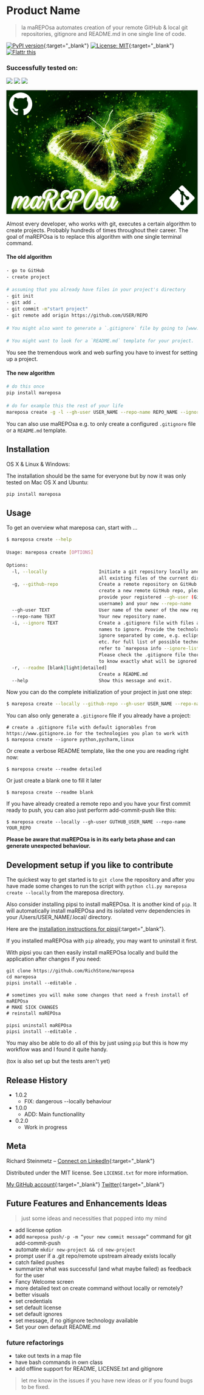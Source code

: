 # Product Name
> la maREPOsa automates creation of your remote GitHub & local git repositories, gitignore and README.md in one single line of code.

[![PyPI version](https://badge.fury.io/py/mareposa.svg)](https://badge.fury.io/py/mareposa){:target="_blank"}
[![License: MIT](https://img.shields.io/badge/License-MIT-yellow.svg)](https://opensource.org/licenses/MIT){:target="_blank"}
<a href="https://flattr.com/submit/auto?user_id=datagoodie&url=https%3A%2F%2Fgithub.com%2FRichStone%2Fmareposa" target="_blank" ><img src="https://api.flattr.com/button/flattr-badge-large.png" alt="Flattr this" title="Flattr this" border="0"></a>

### Successfully tested on:

![](https://img.shields.io/badge/ubuntu-16.04-brightgreen.svg)
![](https://img.shields.io/badge/Mac%20OS%20X-10.13-brightgreen.svg)
![](https://img.shields.io/badge/Windows-8-brightgreen.svg)

![](header.jpg)

Almost every developer, who works with git, executes a certain algorithm to create projects.
Probably hundreds of times throughout their career.
The goal of maREPOsa is to replace this algorithm with one single terminal command.

#### The old algorithm
```bash
- go to GitHub
- create project

# assuming that you already have files in your project's directory
- git init 
- git add .
- git commit -m"start project"
- git remote add origin https://github.com/USER/REPO

# You might also want to generate a `.gitignore` file by going to [www.gitignore.io](https://www.gitignore.io)

# You might want to look for a `README.md` template for your project. 
```

You see the tremendous work and web surfing you have to invest for setting up a project.

#### The new algorithm
```bash
# do this once
pip install mareposa

# do for example this the rest of your life
mareposa create -g -l --gh-user USER_NAME --repo-name REPO_NAME --ignore python,pycharm,linux --readme detailed
```

You can also use maREPOsa e.g. to only create a configured `.gitignore` file or a `README.md` template.

## Installation

OS X & Linux & Windows:

The installation should be the same for everyone but by now it was only tested on Mac OS X and Ubuntu:

```bash
pip install mareposa
```

## Usage

To get an overview what mareposa can, start with ...

```bash
$ mareposa create --help

Usage: mareposa create [OPTIONS]

Options:
  -l, --locally                   Initiate a git repository locally and commit
                                  all existing files of the current directory.
  -g, --github-repo               Create a remote repository on GitHub. To
                                  create a new remote GitHub repo, please
                                  provide your registered --gh-user (GitHub
                                  username) and your new --repo-name
  --gh-user TEXT                  User name of the owner of the new repository.
  --repo-name TEXT                Your new repository name.
  -i, --ignore TEXT               Create a .gitignore file with files and
                                  names to ignore. Provide the technologies to
                                  ignore separated by come, e.g. eclipse,java
                                  etc. For full list of possible technologies
                                  refer to `mareposa info --ignore-list`.
                                  Please check the .gitignore file thoroughly
                                  to know exactly what will be ignored.
  -r, --readme [blank|light|detailed]
                                  Create a README.md
  --help                          Show this message and exit.
```

Now you can do the complete initialization of your project in just one step:
```bash
$ mareposa create --locally --github-repo --gh-user USER_NAME --repo-name REPO_NAME --ignore python,pycharm,linux --readme detailed
```

You can also only generate a `.gitignore` file if you already have a project:
```
# create a .gitignore file with default ignorables from https://www.gitignore.io for the technologies you plan to work with
$ mareposa create --ignore python,pycharm,linux
```

Or create a verbose README template, like the one you are reading right now:
```
$ mareposa create --readme detailed
```

Or just create a blank one to fill it later
```
$ mareposa create --readme blank
```

If you have already created a remote repo and you have your first commit ready to push, you can also just perform add-commit-push like this:
```
$ mareposa create --locally --gh-user GUTHUB_USER_NAME --repo-name YOUR_REPO
```

**Please be aware that maREPOsa is in its early beta phase and can generate unexpected behaviour.**

## Development setup if you like to contribute

The quickest way to get started is to `git clone` the repository and after you have made some changes to run the script with `python cli.py mareposa create --locally` from the mareposa directory.

Also consider installing pipsi to install maREPOsa. It is another kind of `pip`. 
It will automatically install maREPOsa and its isolated venv dependencies in your /Users/USER_NAME/.local/ directory.

Here are the [installation instructions for pipsi](https://github.com/mitsuhiko/pipsi#readme){:target="_blank"}.

If you installed maREPOsa with `pip` already, you may want to uninstall it first.

With pipsi you can then easily install maREPOsa locally and build the application after changes if you need:
```
git clone https://github.com/RichStone/mareposa
cd mareposa
pipsi install --editable .

# sometimes you will make some changes that need a fresh install of maREPOsa
# MAKE SICK CHANGES
# reinstall maREPOsa

pipsi uninstall maREPOsa
pipsi install --editable .
```

You may also be able to do all of this by just using `pip` but this is how my workflow was and I found it quite handy.

(tox is also set up but the tests aren't yet)

## Release History

* 1.0.2
    * FIX: dangerous --locally behaviour
* 1.0.0
    * ADD: Main functionallity
* 0.2.0
    * Work in progress

## Meta

Richard Steinmetz – [Connect on LinkedIn](https://www.linkedin.com/in/richard-steinmetz/){:target="_blank"}

Distributed under the MIT license. See ``LICENSE.txt`` for more information.

[My GitHub account](https://github.com/RichStone/){:target="_blank"}
[Twitter](https://twitter.com/stonerichio){:target="_blank"}

## Future Features and Enhancements Ideas

> just some ideas and necessities that popped into my mind

- add license option
- add `mareposa push/-p -m “your new commit message”` command for git add-commit-push
- automate `mkdir new-project && cd new-project`
- prompt user if a .git repo/remote upstream already exists locally
- catch failed pushes
- summarize what was successful (and what maybe failed) as feedback for the user
- Fancy Welcome screen
- more detailed text on create command without locally or remotely?
- better visuals 
- set credentials
- set default license
- set default ignores
- set message, if no gitignore technology available
- Set your own default README.md

### future refactorings
- take out texts in a map file
- have bash commands in own class
- add offline support for README, LICENSE.txt and gitignore

> let me know in the issues if you have new ideas or if you found bugs to be fixed.
